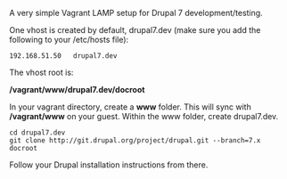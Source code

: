 A very simple Vagrant LAMP setup for Drupal 7 development/testing.

One vhost is created by default, drupal7.dev (make sure you add the following to your /etc/hosts file):

```
192.168.51.50	drupal7.dev
```

The vhost root is:

**/vagrant/www/drupal7.dev/docroot**

In your vagrant directory, create a **www** folder.
This will sync with **/vagrant/www** on your guest.
Within the www folder, create drupal7.dev.

```
cd drupal7.dev
git clone http://git.drupal.org/project/drupal.git --branch=7.x docroot
```

Follow your Drupal installation instructions from there.
